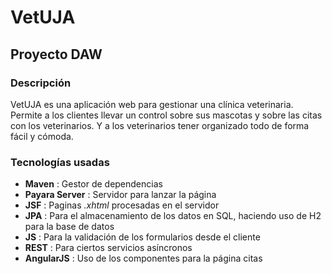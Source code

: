 # VetUJA
## Proyecto DAW
### Descripción
VetUJA es una aplicación web para gestionar una clínica veterinaria. Permite a los clientes llevar un control sobre sus mascotas y sobre las citas con los veterinarios. Y a los veterinarios tener organizado todo de forma fácil y cómoda.

### Tecnologías usadas
- **Maven** : Gestor de dependencias
- **Payara Server** : Servidor para lanzar la página
- **JSF** : Paginas *.xhtml* procesadas en el servidor
- **JPA** : Para el almacenamiento de los datos en SQL, haciendo uso de H2 para la base de datos
- **JS** : Para la validación de los formularios desde el cliente
- **REST** : Para ciertos servicios asíncronos
- **AngularJS** : Uso de los componentes para la página citas
